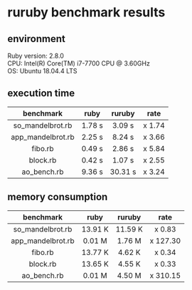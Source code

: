 # ruruby benchmark results

## environment

Ruby version: 2.8.0  
CPU: Intel(R) Core(TM) i7-7700 CPU @ 3.60GHz  
OS: Ubuntu 18.04.4 LTS  

## execution time

|benchmark|ruby|ruruby|rate|
|:-----------:|:--------:|:---------:|:-------:|
| so_mandelbrot.rb | 1.78 s | 3.09 s | x 1.74 |
| app_mandelbrot.rb | 2.25 s | 8.24 s | x 3.66 |
| fibo.rb | 0.49 s | 2.86 s | x 5.84 |
| block.rb | 0.42 s | 1.07 s | x 2.55 |
| ao_bench.rb | 9.36 s | 30.31 s | x 3.24 |

## memory consumption

|benchmark|ruby|ruruby|rate|
|:-----------:|:--------:|:---------:|:-------:|
| so_mandelbrot.rb | 13.91  K | 11.59  K | x 0.83 |
| app_mandelbrot.rb | 0.01  M | 1.76  M | x 127.30 |
| fibo.rb | 13.77  K | 4.62  K | x 0.34 |
| block.rb | 13.65  K | 4.55  K | x 0.33 |
| ao_bench.rb | 0.01  M | 4.50  M | x 310.15 |

